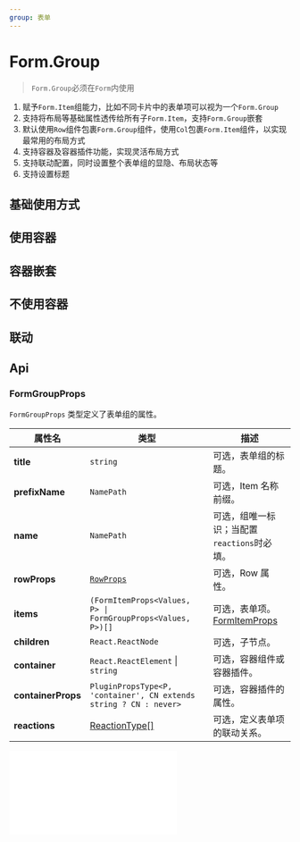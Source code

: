 ```yaml
---
group: 表单
---
```


# Form.Group

> `Form.Group`必须在`Form`内使用

1. 赋予`Form.Item`组能力，比如不同卡片中的表单项可以视为一个`Form.Group`
2. 支持将布局等基础属性透传给所有子`Form.Item`，支持`Form.Group`嵌套
3. 默认使用`Row`组件包裹`Form.Group`组件，使用`Col`包裹`Form.Item`组件，以实现最常用的布局方式
4. 支持容器及容器插件功能，实现灵活布局方式
5. 支持联动配置，同时设置整个表单组的显隐、布局状态等
6. 支持设置标题

## 基础使用方式

<code src="./group-base.tsx" ></code>

## 使用容器

<code src="./group-container.tsx" ></code>

## 容器嵌套

<code src="./group-container-nest.tsx" ></code>

## 不使用容器

<code src="./group-container-null.tsx" ></code>

## 联动

<code src="./group-reactions.tsx" ></code>

## Api

### FormGroupProps

`FormGroupProps` 类型定义了表单组的属性。

| 属性名             | 类型                                                              | 描述                                        |
| ------------------ | ----------------------------------------------------------------- | ------------------------------------------- |
| **title**          | `string`                                                          | 可选，表单组的标题。                        |
| **prefixName**     | `NamePath`                                                        | 可选，Item 名称前缀。                       |
| **name**           | `NamePath`                                                        | 可选，组唯一标识；当配置`reactions`时必填。 |
| **rowProps**       | [`RowProps`](https://4x.ant.design/components/grid-cn/#Row)       | 可选，Row 属性。                            |
| **items**          | `(FormItemProps<Values, P> \| FormGroupProps<Values, P>)[]`       | 可选，表单项。[FormItemProps](/form/item)   |
| **children**       | `React.ReactNode`                                                 | 可选，子节点。                              |
| **container**      | `React.ReactElement` \| `string`                                  | 可选，容器组件或容器插件。                  |
| **containerProps** | `PluginPropsType<P, 'container', CN extends string ? CN : never>` | 可选，容器插件的属性。                      |
| **reactions**      | [ReactionType[]](/form/reactions#reactions-联动)                  | 可选，定义表单项的联动关系。                |

<embed src="./base.md"></embed>
